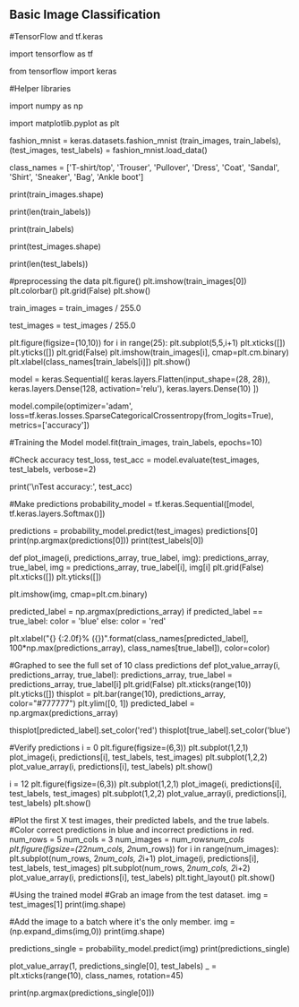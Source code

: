 ## Basic Image Classification

#TensorFlow and tf.keras

import tensorflow as tf

from tensorflow import keras

#Helper libraries

import numpy as np

import matplotlib.pyplot as plt

fashion_mnist = keras.datasets.fashion_mnist
(train_images, train_labels), (test_images, test_labels) = fashion_mnist.load_data()

class_names = ['T-shirt/top', 'Trouser', 'Pullover', 'Dress', 'Coat',
               'Sandal', 'Shirt', 'Sneaker', 'Bag', 'Ankle boot']

print(train_images.shape)

print(len(train_labels))

print(train_labels)

print(test_images.shape)

print(len(test_labels))

#preprocessing the data
plt.figure()
plt.imshow(train_images[0])
plt.colorbar()
plt.grid(False)
plt.show()

train_images = train_images / 255.0

test_images = test_images / 255.0

plt.figure(figsize=(10,10))
for i in range(25):
    plt.subplot(5,5,i+1)
    plt.xticks([])
    plt.yticks([])
    plt.grid(False)
    plt.imshow(train_images[i], cmap=plt.cm.binary)
    plt.xlabel(class_names[train_labels[i]])
plt.show()

model = keras.Sequential([
    keras.layers.Flatten(input_shape=(28, 28)),
    keras.layers.Dense(128, activation='relu'),
    keras.layers.Dense(10)
])

model.compile(optimizer='adam',
              loss=tf.keras.losses.SparseCategoricalCrossentropy(from_logits=True),
              metrics=['accuracy'])

#Training the Model
model.fit(train_images, train_labels, epochs=10)

#Check accuracy
test_loss, test_acc = model.evaluate(test_images,  test_labels, verbose=2)

print('\nTest accuracy:', test_acc)

#Make predictions
probability_model = tf.keras.Sequential([model, 
                                         tf.keras.layers.Softmax()])

predictions = probability_model.predict(test_images)
predictions[0]
print(np.argmax(predictions[0]))
print(test_labels[0])

def plot_image(i, predictions_array, true_label, img):
  predictions_array, true_label, img = predictions_array, true_label[i], img[i]
  plt.grid(False)
  plt.xticks([])
  plt.yticks([])

  plt.imshow(img, cmap=plt.cm.binary)

  predicted_label = np.argmax(predictions_array)
  if predicted_label == true_label:
    color = 'blue'
  else:
    color = 'red'

  plt.xlabel("{} {:2.0f}% ({})".format(class_names[predicted_label],
                                100*np.max(predictions_array),
                                class_names[true_label]),
                                color=color)

#Graphed to see the full set of 10 class predictions 
def plot_value_array(i, predictions_array, true_label):
  predictions_array, true_label = predictions_array, true_label[i]
  plt.grid(False)
  plt.xticks(range(10))
  plt.yticks([])
  thisplot = plt.bar(range(10), predictions_array, color="#777777")
  plt.ylim([0, 1])
  predicted_label = np.argmax(predictions_array)

  thisplot[predicted_label].set_color('red')
  thisplot[true_label].set_color('blue')

#Verify predictions
i = 0
plt.figure(figsize=(6,3))
plt.subplot(1,2,1)
plot_image(i, predictions[i], test_labels, test_images)
plt.subplot(1,2,2)
plot_value_array(i, predictions[i],  test_labels)
plt.show()

i = 12
plt.figure(figsize=(6,3))
plt.subplot(1,2,1)
plot_image(i, predictions[i], test_labels, test_images)
plt.subplot(1,2,2)
plot_value_array(i, predictions[i],  test_labels)
plt.show()

#Plot the first X test images, their predicted labels, and the true labels.
#Color correct predictions in blue and incorrect predictions in red.
num_rows = 5
num_cols = 3
num_images = num_rows*num_cols
plt.figure(figsize=(2*2*num_cols, 2*num_rows))
for i in range(num_images):
  plt.subplot(num_rows, 2*num_cols, 2*i+1)
  plot_image(i, predictions[i], test_labels, test_images)
  plt.subplot(num_rows, 2*num_cols, 2*i+2)
  plot_value_array(i, predictions[i], test_labels)
plt.tight_layout()
plt.show()

#Using the trained model
#Grab an image from the test dataset.
img = test_images[1]
print(img.shape)

#Add the image to a batch where it's the only member.
img = (np.expand_dims(img,0))
print(img.shape)

predictions_single = probability_model.predict(img)
print(predictions_single)

plot_value_array(1, predictions_single[0], test_labels)
_ = plt.xticks(range(10), class_names, rotation=45)

print(np.argmax(predictions_single[0]))
